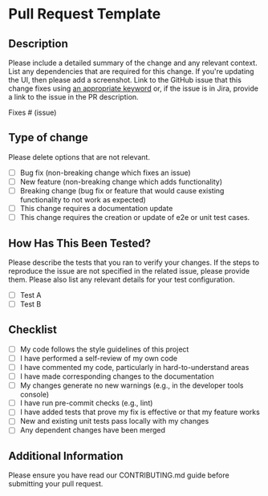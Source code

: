 # Pull Request Template

## Description

Please include a detailed summary of the change and any relevant context. List any dependencies that are required for this change. If you're updating the UI, then please add a screenshot. Link to the GitHub issue that this change fixes using [an appropriate keyword](https://docs.github.com/en/issues/tracking-your-work-with-issues/linking-a-pull-request-to-an-issue) or, if the issue is in Jira, provide a link to the issue in the PR description.

Fixes # (issue)

## Type of change

Please delete options that are not relevant.

- [ ] Bug fix (non-breaking change which fixes an issue)
- [ ] New feature (non-breaking change which adds functionality)
- [ ] Breaking change (bug fix or feature that would cause existing functionality to not work as expected)
- [ ] This change requires a documentation update
- [ ] This change requires the creation or update of e2e or unit test cases.

## How Has This Been Tested?

Please describe the tests that you ran to verify your changes. If the steps to reproduce the issue are not specified in the related issue, please provide them. Please also list any relevant details for your test configuration.

- [ ] Test A
- [ ] Test B

## Checklist

- [ ] My code follows the style guidelines of this project
- [ ] I have performed a self-review of my own code
- [ ] I have commented my code, particularly in hard-to-understand areas
- [ ] I have made corresponding changes to the documentation
- [ ] My changes generate no new warnings (e.g., in the developer tools console)
- [ ] I have run pre-commit checks (e.g., lint)
- [ ] I have added tests that prove my fix is effective or that my feature works
- [ ] New and existing unit tests pass locally with my changes
- [ ] Any dependent changes have been merged

## Additional Information

Please ensure you have read our CONTRIBUTING.md guide before submitting your pull request.
